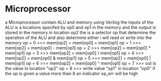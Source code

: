 # Microprocessor
a Microprocessor contain ALU and memory using Verilog 
the inputs of the ALU is a locations specifed by op0 and op1 in the memory and the output is stored in the memory in location op2
the is a selector op that determine the operation of the ALU and also determine either i will read or write into the memory
op = 0 >>> mem[op2] = mem[op0] + mem[op1]
op = 1 >>>  mem[op2] = mem[op0] - mem[op1]
op = 2 >>>  mem[op2] = mem[op0] * mem[op1]
op = 3 >>>  mem[op2] = mem[op0] / mem[op1]
op = 4 >>>  mem[op2] = mem[op0] & mem[op1]
op = 5 >>>  mem[op2] = mem[op0] | mem[op1]
op = 6 >>>  mem[op2] = mem[op0] ^ mem[op1]
op = 7 >>>  out is the value in location "op2"
op = 8 >>> write value "op1" in location "op0"
if the op is given a value more than 8 an indicator op_err will be high 
